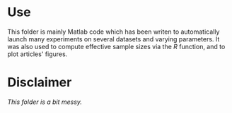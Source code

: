 # Use

This folder is mainly Matlab code which has been writen to automatically launch many experiments on several datasets and varying parameters.
It was also used to compute effective sample sizes via the *R* function, and to plot articles' figures.

# Disclaimer

*This folder is a bit messy.*